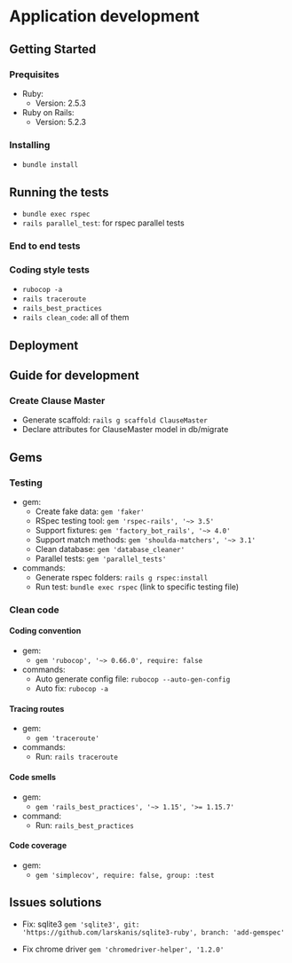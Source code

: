 # Application development

## Getting Started

### Prequisites
* Ruby:
  + Version: 2.5.3
* Ruby on Rails:
  + Version: 5.2.3

### Installing
* `bundle install`

## Running the tests
* `bundle exec rspec`
* `rails parallel_test`: for rspec parallel tests

### End to end tests

### Coding style tests
* `rubocop -a`
* `rails traceroute`
* `rails_best_practices`
* `rails clean_code`: all of them

## Deployment

## Guide for development
### Create Clause Master
* Generate scaffold: 
`rails g scaffold ClauseMaster`
* Declare attributes for ClauseMaster model in db/migrate


## Gems
### Testing
* gem:
  + Create fake data: `gem 'faker'`
  + RSpec testing tool: `gem 'rspec-rails', '~> 3.5'`
  + Support fixtures: `gem 'factory_bot_rails', '~> 4.0'`
  + Support match methods: `gem 'shoulda-matchers', '~> 3.1'`
  + Clean database: `gem 'database_cleaner'`
  + Parallel tests: `gem 'parallel_tests'`
* commands:
  + Generate rspec folders: `rails g rspec:install`
  + Run test: `bundle exec rspec` (link to specific testing file)

### Clean code
#### Coding convention
* gem: 
  + `gem 'rubocop', '~> 0.66.0', require: false`
* commands:
  + Auto generate config file: `rubocop --auto-gen-config`
  + Auto fix: `rubocop -a`

#### Tracing routes
* gem: 
  + `gem 'traceroute'`
* commands:
  + Run: `rails traceroute`

#### Code smells
* gem:
  + `gem 'rails_best_practices', '~> 1.15', '>= 1.15.7'`
* command:
  + Run: `rails_best_practices`

#### Code coverage
* gem:
  + `gem 'simplecov', require: false, group: :test`

## Issues solutions
* Fix: sqlite3
`gem 'sqlite3', git: 'https://github.com/larskanis/sqlite3-ruby', branch: 'add-gemspec'`

* Fix chrome driver
`gem 'chromedriver-helper', '1.2.0'`
